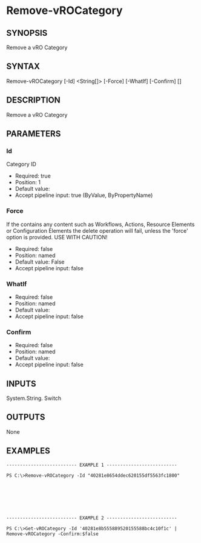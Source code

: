 # Remove-vROCategory

## SYNOPSIS
    
Remove a vRO Category

## SYNTAX
 Remove-vROCategory [-Id] <String[]> [-Force] [-WhatIf] [-Confirm] [<CommonParameters>]    

## DESCRIPTION

Remove a vRO Category

## PARAMETERS


### Id

Category ID

* Required: true
* Position: 1
* Default value: 
* Accept pipeline input: true (ByValue, ByPropertyName)

### Force

If the contains any content such as Workflows, Actions, Resource Elements or Configuration Elements the delete 
operation will fail, unless the 'force' option is provided. USE WITH CAUTION!

* Required: false
* Position: named
* Default value: False
* Accept pipeline input: false

### WhatIf


* Required: false
* Position: named
* Default value: 
* Accept pipeline input: false

### Confirm


* Required: false
* Position: named
* Default value: 
* Accept pipeline input: false

## INPUTS

System.String.
Switch

## OUTPUTS

None

## EXAMPLES
```
-------------------------- EXAMPLE 1 --------------------------

PS C:\>Remove-vROCategory -Id "40281e8654ddec620155df5563fc1800"







-------------------------- EXAMPLE 2 --------------------------

PS C:\>Get-vROCategory -Id '40281e8b555889520155588bc4c10f1c' | Remove-vROCategory -Confirm:$false
```

